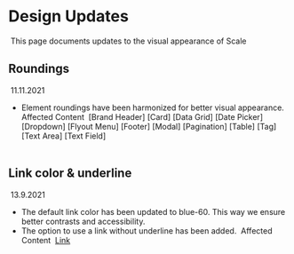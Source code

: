 # Design Updates

​
This page documents updates to the visual appearance of Scale
​
​
​

## Roundings

​
11.11.2021
​

- Element roundings have been harmonized for better visual appearance.
  ​
  Affected Content
  ​
  [Brand Header] [Card] [Data Grid] [Date Picker] [Dropdown] [Flyout Menu] [Footer] [Modal] [Pagination] [Table] [Tag] [Text Area] [Text Field]  
  ​
  ​
  ​

## Link color & underline

​
13.9.2021
​

- The default link color has been updated to blue-60. This way we ensure better contrasts and accessibility.
- The option to use a link without underline has been added.
  ​
  Affected Content
  ​
  [Link](./?path=/docs/components-link--standard)
